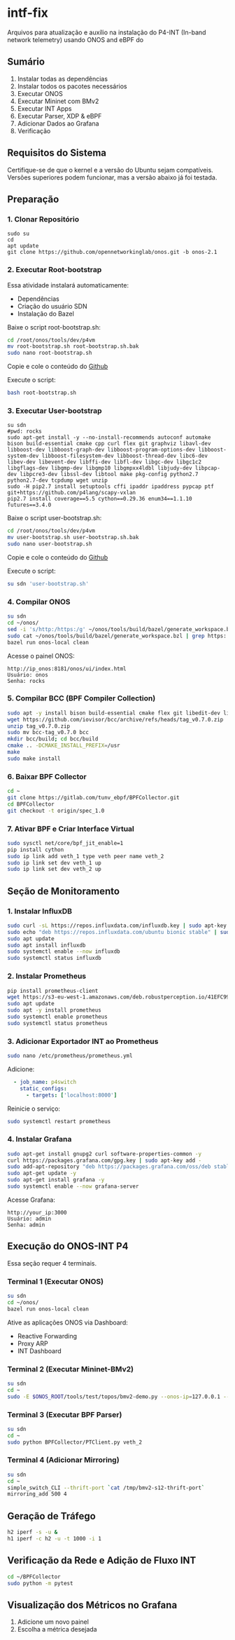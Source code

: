 # intf-fix
Arquivos para atualização e auxílio na instalação do P4-INT (In-band network telemetry) usando ONOS and eBPF do  
## Sumário

1. Instalar todas as dependências
2. Instalar todos os pacotes necessários
3. Executar ONOS
4. Executar Mininet com BMv2
5. Executar INT Apps
6. Executar Parser, XDP & eBPF
7. Adicionar Dados ao Grafana
8. Verificação

## Requisitos do Sistema

Certifique-se de que o kernel e a versão do Ubuntu sejam compatíveis. Versões superiores podem funcionar, mas a versão abaixo já foi testada.

## Preparação

### 1. Clonar Repositório
```shell
sudo su
cd
apt update
git clone https://github.com/opennetworkinglab/onos.git -b onos-2.1
```


### 2. Executar Root-bootstrap

Essa atividade instalará automaticamente:
- Dependências
- Criação do usuário SDN
- Instalação do Bazel

Baixe o script root-bootstrap.sh:
```bash
cd /root/onos/tools/dev/p4vm
mv root-bootstrap.sh root-bootstrap.sh.bak 
sudo nano root-bootstrap.sh
```
Copie e cole o conteúdo do [Github](https://github.com/assyafii/ONOS-P4-INT/blob/main/root-bootstrap.sh)

Execute o script:
```bash
bash root-bootstrap.sh
```

### 3. Executar User-bootstrap


```shell
su sdn
#pwd: rocks
sudo apt-get install -y --no-install-recommends autoconf automake bison build-essential cmake cpp curl flex git graphviz libavl-dev libboost-dev libboost-graph-dev libboost-program-options-dev libboost-system-dev libboost-filesystem-dev libboost-thread-dev libc6-dev libev-dev libevent-dev libffi-dev libfl-dev libgc-dev libgc1c2 libgflags-dev libgmp-dev libgmp10 libgmpxx4ldbl libjudy-dev libpcap-dev libpcre3-dev libssl-dev libtool make pkg-config python2.7 python2.7-dev tcpdump wget unzip
sudo -H pip2.7 install setuptools cffi ipaddr ipaddress pypcap ptf git+https://github.com/p4lang/scapy-vxlan 
pip2.7 install coverage==5.5 cython==0.29.36 enum34==1.1.10 futures==3.4.0

```

Baixe o script user-bootstrap.sh:
```bash
cd /root/onos/tools/dev/p4vm
mv user-bootstrap.sh user-bootstrap.sh.bak
sudo nano user-bootstrap.sh
```
Copie e cole o conteúdo do [Github](https://github.com/assyafii/ONOS-P4-INT/blob/main/user-bootstrap.sh)

Execute o script:
```bash
su sdn 'user-bootstrap.sh'
```

### 4. Compilar ONOS
```bash
su sdn
cd ~/onos/
sed -i 's/http:/https:/g' ~/onos/tools/build/bazel/generate_workspace.bzl
sudo cat ~/onos/tools/build/bazel/generate_workspace.bzl | grep https:
bazel run onos-local clean
```

Acesse o painel ONOS:
```
http://ip_onos:8181/onos/ui/index.html
Usuário: onos
Senha: rocks
```

### 5. Compilar BCC (BPF Compiler Collection)
```bash
sudo apt -y install bison build-essential cmake flex git libedit-dev libllvm3.9 llvm-3.9-dev libclang-3.9-dev python zlib1g-dev libelf-dev clang-3.9
wget https://github.com/iovisor/bcc/archive/refs/heads/tag_v0.7.0.zip
unzip tag_v0.7.0.zip
sudo mv bcc-tag_v0.7.0 bcc 
mkdir bcc/build; cd bcc/build
cmake .. -DCMAKE_INSTALL_PREFIX=/usr
make
sudo make install
```

### 6. Baixar BPF Collector
```bash
cd ~
git clone https://gitlab.com/tunv_ebpf/BPFCollector.git
cd BPFCollector
git checkout -t origin/spec_1.0
```

### 7. Ativar BPF e Criar Interface Virtual
```bash
sudo sysctl net/core/bpf_jit_enable=1
pip install cython
sudo ip link add veth_1 type veth peer name veth_2 
sudo ip link set dev veth_1 up 
sudo ip link set dev veth_2 up 
```

## Seção de Monitoramento

### 1. Instalar InfluxDB
```bash
sudo curl -sL https://repos.influxdata.com/influxdb.key | sudo apt-key add -
sudo echo "deb https://repos.influxdata.com/ubuntu bionic stable" | sudo tee /etc/apt/sources.list.d/influxdb.list
sudo apt update
sudo apt install influxdb
sudo systemctl enable --now influxdb
sudo systemctl status influxdb
```

### 2. Instalar Prometheus
```bash
pip install prometheus-client
wget https://s3-eu-west-1.amazonaws.com/deb.robustperception.io/41EFC99D.gpg | sudo apt-key add -
sudo apt update
sudo apt -y install prometheus
sudo systemctl enable prometheus
sudo systemctl status prometheus
```

### 3. Adicionar Exportador INT ao Prometheus
```bash
sudo nano /etc/prometheus/prometheus.yml
```
Adicione:
```yaml
  - job_name: p4switch
    static_configs:
      - targets: ['localhost:8000']
```
Reinicie o serviço:
```bash
sudo systemctl restart prometheus
```

### 4. Instalar Grafana
```bash
sudo apt-get install gnupg2 curl software-properties-common -y
curl https://packages.grafana.com/gpg.key | sudo apt-key add -
sudo add-apt-repository "deb https://packages.grafana.com/oss/deb stable main"
sudo apt-get update -y
sudo apt-get install grafana -y
sudo systemctl enable --now grafana-server
```
Acesse Grafana:
```
http://your_ip:3000
Usuário: admin
Senha: admin
```

## Execução do ONOS-INT P4

Essa seção requer 4 terminais.

### Terminal 1 (Executar ONOS)
```bash
su sdn
cd ~/onos/
bazel run onos-local clean
```
Ative as aplicações ONOS via Dashboard:
- Reactive Forwarding
- Proxy ARP
- INT Dashboard

### Terminal 2 (Executar Mininet-BMv2)
```bash
su sdn
cd ~
sudo -E $ONOS_ROOT/tools/test/topos/bmv2-demo.py --onos-ip=127.0.0.1 --pipeconf-id=org.onosproject.pipelines.int
```

### Terminal 3 (Executar BPF Parser)
```bash
su sdn 
cd ~ 
sudo python BPFCollector/PTClient.py veth_2
```

### Terminal 4 (Adicionar Mirroring)
```bash
su sdn 
cd ~ 
simple_switch_CLI --thrift-port `cat /tmp/bmv2-s12-thrift-port`
mirroring_add 500 4
```

## Geração de Tráfego
```bash
h2 iperf -s -u &
h1 iperf -c h2 -u -t 1000 -i 1 
```

## Verificação da Rede e Adição de Fluxo INT
```bash
cd ~/BPFCollector
sudo python -m pytest 
```

## Visualização dos Métricos no Grafana
1. Adicione um novo painel
2. Escolha a métrica desejada
